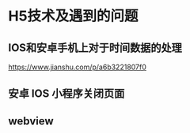 # H5技术及遇到的问题
## IOS和安卓手机上对于时间数据的处理
https://www.jianshu.com/p/a6b3221807f0
## 安卓 IOS 小程序关闭页面
## webview
